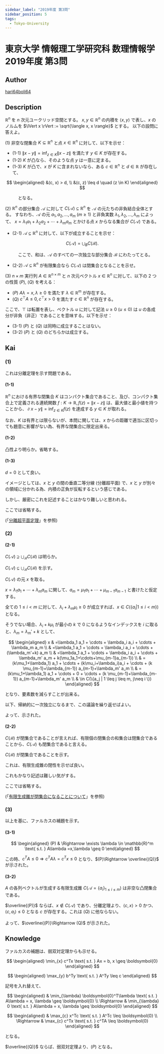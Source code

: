 ```yaml
---
sidebar_label: "2019年度 第3問"
sidebar_position: 5
tags:
  - Tokyo-University
---
```

# 東京大学 情報理工学研究科 数理情報学 2019年度 第3問

## **Author**
[hari64boli64](https://github.com/hari64boli64/GraduateSchoolEntranceExamination)

## **Description**
$\mathbb{R}^n$ を $n$ 次元ユークリッド空間とする。
$x, y \in \mathbb{R}^n$ の内積を $\langle x, y \rangle$ で表し、$x$ のノルムを $\lVert x \rVert := \sqrt{\langle x, x \rangle}$ とする。
以下の設問に答えよ。

(1) 非空な閉集合 $K \subseteq \mathbb{R}^n$ と点 $x \in \mathbb{R}^n$ に対して、以下を示せ：

- (1-1) $\lVert x - y \rVert = \inf_{z \in K} \lVert x - z \rVert$ を満たす $y \in K$ が存在する。
- (1-2) $K$ が凸なら、そのような点 $y$ は一意に定まる。
- (1-3) $K$ が凸で、$x$ が $K$ に含まれないなら、ある $c \in \mathbb{R}^n$ と $d \in \mathbb{R}$ が存在して、

$$
\begin{aligned}
&(c, x) > d, \\
&(c, z) \leq d \quad (z \in K)
\end{aligned}
$$

&emsp;&emsp;&emsp;となる。

(2) $\mathbb{R}^n$ の部分集合 $\mathcal{A}$ に対して $C(\mathcal{A}) \subseteq \mathbb{R}^n$ を $\mathcal{A}$ の元たちの非負結合全体とする。
すなわち、$\mathcal{A}$ の元 $a_1, a_2, \ldots, a_m \ (m \geq 1)$ と非負実数 $\lambda_1, \lambda_2, \ldots, \lambda_m$ によって、
$x = \lambda_1 a_1 + \lambda_2 a_2 + \cdots + \lambda_m a_m$ とかける点 $x$ からなる集合が $C(\mathcal{A})$ である。

- (2-1) $\mathcal{A} \subseteq \mathbb{R}^n$ に対して、以下が成立することを示せ：

$$
C(\mathcal{A}) = \bigcup_B C(\mathcal{B}).
$$

&emsp;&emsp;&emsp;ここで、和は、$\mathcal{A}$ のすべての一次独立な部分集合 $\mathcal{B}$ にわたってとる。

- (2-2) $\mathcal{A} \subseteq \mathbb{R}^n$ が有限集合なら $C(\mathcal{A})$ は閉集合となることを示せ。

(3) $n \times m$ 実行列 $A \in \mathbb{R}^{n \times m}$ と $n$ 次元ベクトル $x \in \mathbb{R}^n$ に対して、以下の 2 つの性質 $(P)$, $(Q)$ を考える：

- $(P)$ $A \lambda = x, \lambda \geq 0$ を満たす $\lambda \in \mathbb{R}^m$ が存在する。
- $(Q)$ $c^\top A \leq 0, c^\top x > 0$ を満たす $c \in \mathbb{R}^n$ が存在する。

ここで、$\top$ は転置を表し、ベクトル $u$ に対して記法 $u \geq 0 \ (u \leq 0)$ は $u$ の各成分が非負（非正）であることを意味する。以下を示せ：

- (3-1) $(P)$ と $(Q)$ は同時に成立することはない。
- (3-2) $(P)$ と $(Q)$ のどちらかは成立する。


## **Kai**
### (1)
これは分離定理を示す問題である。

#### (1-1)
$\mathbb{R}^n$ における有界な閉集合 $K$ はコンパクト集合であること、及び、コンパクト集合上で定義される連続関数 $f:K \to \mathbb{R},f(z)=\lVert x-z \rVert$ は、最大値と最小値を持つことから、$\lVert x-y \rVert=\inf_{z\in K}f(z)$ を達成する $y \in K$ が取れる。

なお、$K$ は有界とは限らないが、本問に関しては、$x$ からの距離で適当に区切っても題意に影響がない為、有界な閉集合に限定出来る。

#### (1-2)
凸性より明らか。省略する。

#### (1-3)
$d=0$ として良い。

イメージとしては、$x$ と $y$ の間の垂直二等分線 (分離超平面) で、$x$ と $y$ が別々の領域に分かれる為、内積の正負が反転するという感じである。

しかし、厳密にこれを記述することはかなり難しいと思われる。

ここでは省略する。

(「[分離超平面定理](https://en.wikipedia.org/wiki/Hyperplane_separation_theorem)」を参照)

### (2)
#### (2-1)
$C(\mathcal{A}) \supseteq \bigcup_{\mathcal{B}}C(\mathcal{B})$ は明らか。

$C(\mathcal{A}) \subseteq \bigcup_{\mathcal{B}}C(\mathcal{B})$ を示す。

$C(\mathcal{A})$ の元 $x$ を取る。

$x=\lambda_1 a_1+ \cdots + \lambda_m a_m$ に関して、$a_m=\mu_1 a_1 + \cdots + \mu_{m-1} a_{m-1}$ と書けたと仮定する。

全ての $1 \leq i < m$ に対して、$\lambda_i+\lambda_m \mu_i \geq 0$ が成立すれば、$x \in C(\{a_i | 1 \leq i < m \})$ となる。

そうでない場合、$\lambda_i+k \mu_i$ が最小の $k$ で $0$ になるようなインデックスを $i$ に取ると、$\lambda_m=\lambda_m'+k$ として、

$$
\begin{aligned}
    x & =\lambda_1 a_1 + \cdots + \lambda_i a_i + \cdots + \lambda_m a_m                                                       \\
      & =\lambda_1 a_1 + \cdots + \lambda_i a_i + \cdots +(\lambda_m'+k) a_m                                                   \\
      & =\lambda_1 a_1 + \cdots + \lambda_i a_i + \cdots + \lambda_m' a_m + k(\mu_1a_1+\cdots+\mu_{m-1}a_{m-1})                \\
      & =(k\mu_1+\lambda_1) a_1 + \cdots + (k\mu_i+\lambda_i)a_i + \cdots + (k \mu_{m-1}+\lambda_{m-1}) a_{m-1}+\lambda_m' a_m \\
      & =(k\mu_1+\lambda_1) a_1 + \cdots + 0 + \cdots + (k \mu_{m-1}+\lambda_{m-1}) a_{m-1}+\lambda_m' a_m                     \\
      & \in C(\{a_j | 1 \leq j \leq m, j\neq i \})
\end{aligned}
$$

となり、要素数を減らすことが出来る。

以下、帰納的に一次独立になるまで、この議論を繰り返せばよい。

よって、示された。

#### (2-2)
$C(\mathcal{B})$ が閉集合であることが言えれば、有限個の閉集合の和集合は閉集合であることから、$C(\mathcal{A})$ も閉集合であると言える。

$C(\mathcal{B})$ が閉集合であることを示す。

これは、有限生成錐の閉性を示せば良い。

これもかなり記述は難しい気がする。

ここでは省略する。

(「[有限生成錐が閉集合になることについて](https://www2.kaiyodai.ac.jp/~yoshi-s/Notes/FiniteCone.pdf)」を参照)

### (3)
以上を基に、ファルカスの補題を示す。

#### (3-1)

$$
\begin{aligned}
    (P) & \Rightarrow \exists \lambda \in \mathbb{R}^m \text{ s.t. } A\lambda =x,\lambda \geq 0
\end{aligned}
$$

この時、$c^TA \leq 0 \Rightarrow c^TA\lambda =c^Tx \leq 0$
となり、$(P)\Rightarrow \overline{(Q)}$ が示された。

#### (3-2)
$A$ の各列ベクトルが生成する有限生成錐 $C(\mathcal{A}=\{a_i\}_{1\leq i \leq m})$ は非空な凸閉集合である。

$\overline{(P)}$ ならば、$x \notin C(\mathcal{A})$ であり、分離定理より、$\langle c,x\rangle >0$ かつ、$\langle c,a_i\rangle \leq 0$ となる $c$ が存在する。これは $(Q)$ に他ならない。

よって、$\overline{(P)}\Rightarrow (Q)$ が示された。

## **Knowledge**
ファルカスの補題は、弱双対定理からも示せる。

$$
\begin{aligned}
    \min_{x} c^Tx \text{ s.t. } Ax = b, x \geq \boldsymbol{0}
\end{aligned}
$$

$$
\begin{aligned}
    \max_{y} b^Ty \text{ s.t. } A^Ty \leq c
\end{aligned}
$$

記号を入れ替えて、

$$
\begin{aligned}
                & \min_{\lambda} \boldsymbol{0}^T\lambda \text{ s.t. } A\lambda = x, \lambda \geq \boldsymbol{0} \\
    \Rightarrow & \min_{\lambda} 0 \text{ s.t. } A\lambda = x, \lambda \geq \boldsymbol{0}
\end{aligned}
$$

$$
\begin{aligned}
                & \max_{c} x^Tc \text{ s.t. } A^Tc \leq \boldsymbol{0} \\
    \Rightarrow & \max_{c} c^Tx \text{ s.t. } c^TA \leq \boldsymbol{0}
\end{aligned}
$$

となる。

$\overline{(Q)}$ ならば、弱双対定理より、$(P)$ となる。